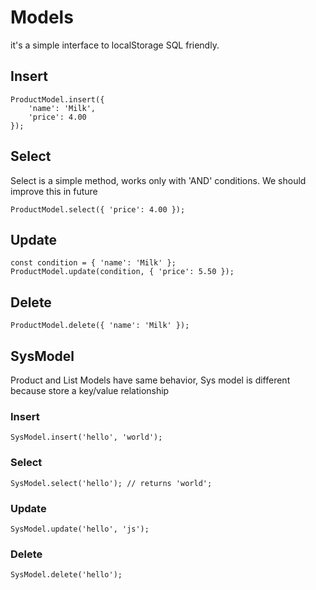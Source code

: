# Models

it's a simple interface to localStorage SQL friendly.

## Insert
```
ProductModel.insert({
    'name': 'Milk',
    'price': 4.00
});
```

## Select
Select is a simple method, works only with 'AND' conditions. We should improve this in future

```
ProductModel.select({ 'price': 4.00 });
```

## Update

```
const condition = { 'name': 'Milk' };
ProductModel.update(condition, { 'price': 5.50 });
```

## Delete

```
ProductModel.delete({ 'name': 'Milk' });
```

## SysModel

Product and List Models have same behavior, Sys model is different because store a key/value relationship

### Insert
```
SysModel.insert('hello', 'world');
```

### Select
```
SysModel.select('hello'); // returns 'world';
```

### Update
```
SysModel.update('hello', 'js');
```

### Delete
```
SysModel.delete('hello');
```

